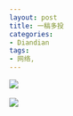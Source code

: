```yaml
---
layout: post
title: 一稿多投
categories:
- Diandian
tags:
- 网络, 
---
```

<img src="http://m2.img.srcdd.com/farm4/d/2012/0627/10/A43346AE10B8D927B3A68D73CD852CD2_B500_900_500_138.PNG" />
<br />
<br />
<img src="http://m1.img.srcdd.com/farm4/d/2012/0627/10/9A7F64CB84452579FA19491C0DE862B3_B500_900_500_266.PNG" />
